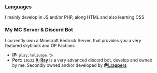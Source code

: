### Languages
I mainly develop in JS and/or PHP, along HTML and also learning CSS
### My MC Server & Discord Bot
I currently own a Minecraft Bedrock Server, that provides you a very featured skyblock and OP Factions
- **IP:** `play.heliumpe.tk`
- **Port:** `19132`
**[X-Ray](https://discord.ly/x-ray)** is a very advanced discord bot, develop and owned by me.
Secondly owned and/or developed by **[@Lrappers](https://github.com/Lrappers)**
